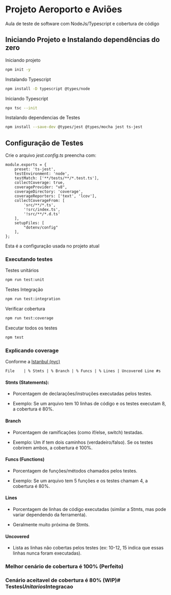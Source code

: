 # Projeto Aeroporto e Aviões

Aula de teste de software com NodeJs/Typescript e cobertura de código

## Iniciando Projeto e Instalando dependências do zero

Iniciando projeto
```bash
npm init -y
```

Instalando Typescript
```bash
npm install -D typescript @types/node
```

Iniciando Typescript
```bash
npx tsc --init
```

Instalando dependencias de Testes
```bash
npm install --save-dev @types/jest @types/mocha jest ts-jest
```

## Configuração de Testes

Crie o arquivo *jest.config.ts* preencha com:
```node
module.exports = {
    preset: 'ts-jest',
    testEnvironment: 'node',
    testMatch: ['**/tests/**/*.test.ts'],
    collectCoverage: true,
    coverageProvider: "v8",
    coverageDirectory: 'coverage',
    coverageReporters: ['text', 'lcov'],
    collectCoverageFrom: [
        'src/**/*.ts',
        '!src/index.ts',
        '!src/**/*.d.ts'
    ],
    setupFiles: [
        "dotenv/config"
    ],
};
```
Esta é a configuração usada no projeto atual

### Executando testes

Testes unitários
```bash
npm run test:unit
```

Testes Integração
```bash
npm run test:integration
```

Verificar cobertura
```bash
npm run test:coverage
```
Executar todos os testes
```bash
npm test
```

### Explicando coverage

Conforme a [Istanbul (nyc)](https://github.com/istanbuljs/nyc)

```
File    | % Stmts | % Branch | % Funcs | % Lines | Uncovered Line #s
```

#### Stmts (Statements):

- Porcentagem de declarações/instruções executadas pelos testes.

- Exemplo: Se um arquivo tem 10 linhas de código e os testes executam 8, a cobertura é 80%.

#### Branch

- Porcentagem de ramificações (como if/else, switch) testadas.

- Exemplo: Um if tem dois caminhos (verdadeiro/falso). Se os testes cobrirem ambos, a cobertura é 100%.

#### Funcs (Functions)

- Porcentagem de funções/métodos chamados pelos testes.

- Exemplo: Se um arquivo tem 5 funções e os testes chamam 4, a cobertura é 80%.

#### Lines

- Porcentagem de linhas de código executadas (similar a Stmts, mas pode variar dependendo da ferramenta).

- Geralmente muito próxima de Stmts.

#### Uncovered

- Lista as linhas não cobertas pelos testes (ex: 10-12, 15 indica que essas linhas nunca foram executadas).


### Melhor cenário de cobertura é 100% (Perfeito)
### Cenário aceitavel de cobertura é 80% (WIP)#   T e s t e s _ U n i t a r i o s _ I n t e g r a c a o 
 
 
